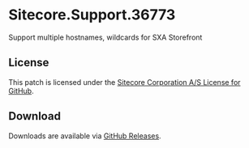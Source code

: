 # Sitecore.Support.36773
Support multiple hostnames, wildcards for SXA Storefront

## License  
This patch is licensed under the [Sitecore Corporation A/S License for GitHub](https://github.com/sitecoresupport/Sitecore.Support.36773/blob/master/LICENSE).  

## Download  
Downloads are available via [GitHub Releases](https://github.com/sitecoresupport/Sitecore.Support.36773/releases).  
